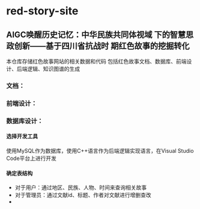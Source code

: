 # red-story-site
## AIGC唤醒历史记忆：中华民族共同体视域 下的智慧思政创新——基于四川省抗战时 期红色故事的挖掘转化
 本仓库存储红色故事网站的相关数据和代码
 包括红色故事文档、数据库、前端设计、后端逻辑、知识图谱的生成
### 文档：
### 前端设计：
### 数据库设计：
#### 选择开发工具
使用MySQL作为数据库，使用C++语言作为后端逻辑实现语言，在Visual Studio Code平台上进行开发
#### 确定表结构
- 对于用户：通过地区、民族、人物、时间来查询相关故事
- 对于管理员：通过文献id、标题、作者对文献进行增删查改
- 
  
